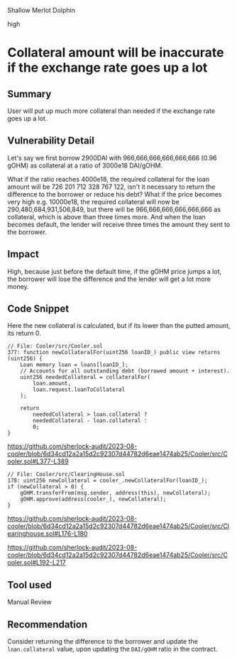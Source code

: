Shallow Merlot Dolphin

high

# Collateral amount will be inaccurate if the exchange rate goes up a lot
## Summary

User will put up much more collateral than needed if the exchange rate goes up a lot.

## Vulnerability Detail

Let's say we first borrow 2900DAI with 966,666,666,666,666,666 (0.96 gOHM) as collateral at a ratio of 3000e18 DAI/gOHM.

What if the ratio reaches 4000e18, the required collateral for the loan amount will be 726 201 712 328 767 122, isn't it necessary to return the difference to the borrower or reduce his debt? What if the price becomes very high e.g. 10000e18, the required collateral will now be 290,480,684,931,506,849, but there will be 966,666,666,666,666,666 as collateral, which is above than three times more. And when the loan becomes default, the lender will receive three times the amount they sent to the borrower. 

## Impact

High, because just before the default time, if the gOHM price jumps a lot, the borrower will lose the difference and the lender will get a lot more money.

## Code Snippet

Here the new collateral is calculated, but if its lower than the putted amount, its return 0.

```solidity
// File: Cooler/src/Cooler.sol
377: function newCollateralFor(uint256 loanID_) public view returns (uint256) {
    Loan memory loan = loans[loanID_];
    // Accounts for all outstanding debt (borrowed amount + interest).
    uint256 neededCollateral = collateralFor(
        loan.amount,
        loan.request.loanToCollateral
    );

    return
        neededCollateral > loan.collateral ?
        neededCollateral - loan.collateral :
        0;
}
```

https://github.com/sherlock-audit/2023-08-cooler/blob/6d34cd12a2a15d2c92307d44782d6eae1474ab25/Cooler/src/Cooler.sol#L377-L389

```solidity
// File: Cooler/src/ClearingHouse.sol
178: uint256 newCollateral = cooler_.newCollateralFor(loanID_);
if (newCollateral > 0) {
    gOHM.transferFrom(msg.sender, address(this), newCollateral);
    gOHM.approve(address(cooler_), newCollateral);
}
```

https://github.com/sherlock-audit/2023-08-cooler/blob/6d34cd12a2a15d2c92307d44782d6eae1474ab25/Cooler/src/Clearinghouse.sol#L176-L180

https://github.com/sherlock-audit/2023-08-cooler/blob/6d34cd12a2a15d2c92307d44782d6eae1474ab25/Cooler/src/Cooler.sol#L192-L217

## Tool used

Manual Review

## Recommendation

Consider returning the difference to the borrower and update the `loan.collateral` value, upon updating the `DAI/gOHM` ratio in the contract.
